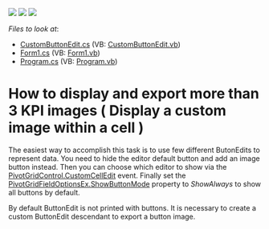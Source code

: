 <!-- default badges list -->
![](https://img.shields.io/endpoint?url=https://codecentral.devexpress.com/api/v1/VersionRange/128581881/23.1.2%2B)
[![](https://img.shields.io/badge/Open_in_DevExpress_Support_Center-FF7200?style=flat-square&logo=DevExpress&logoColor=white)](https://supportcenter.devexpress.com/ticket/details/E3742)
[![](https://img.shields.io/badge/📖_How_to_use_DevExpress_Examples-e9f6fc?style=flat-square)](https://docs.devexpress.com/GeneralInformation/403183)
<!-- default badges end -->
<!-- default file list -->
*Files to look at*:

* [CustomButtonEdit.cs](./CS/WindowsApplication53/CustomButtonEdit.cs) (VB: [CustomButtonEdit.vb](./VB/WindowsApplication53/CustomButtonEdit.vb))
* [Form1.cs](./CS/WindowsApplication53/Form1.cs) (VB: [Form1.vb](./VB/WindowsApplication53/Form1.vb))
* [Program.cs](./CS/WindowsApplication53/Program.cs) (VB: [Program.vb](./VB/WindowsApplication53/Program.vb))
<!-- default file list end -->
# How to display and export more than 3 KPI images ( Display a custom image within a cell )


<p>The easiest way to accomplish this task is to use few different ButonEdits to represent data. You need to hide the editor default button and add an image button instead. Then you can choose which editor to show via the <a href="http://documentation.devexpress.com/#WindowsForms/DevExpressXtraPivotGridPivotGridControl_CustomCellEdittopic">PivotGridControl.CustomCellEdit</a> event. Finally set the <a href="http://documentation.devexpress.com/#WindowsForms/DevExpressXtraPivotGridPivotGridFieldOptionsEx_ShowButtonModetopic">PivotGridFieldOptionsEx.ShowButtonMode</a> property to <i>ShowAlways</i> to show all buttons by default. </p><p>By default ButtonEdit is not printed with buttons. It is necessary to create a custom ButtonEdit descendant to export a button image.</p>

<br/>


